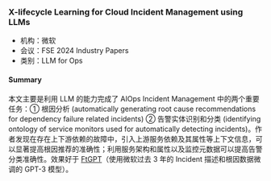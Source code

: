 ### X-lifecycle Learning for Cloud Incident Management using LLMs

- 机构：微软
- 会议：FSE 2024 Industry Papers
- 类别：LLM for Ops

#### Summary

本文主要是利用 LLM 的能力完成了 AIOps Incident Management 中的两个重要任务：① 根因分析 (automatically generating root cause recommendations for dependency failure related incidents) ② 告警实体识别和分类 (identifying ontology of service monitors used for automatically detecting incidents)。作者发现在存在上下游依赖的故障中，引入上游服务依赖及其属性等上下文信息，可以显著提高根因推荐的准确性；利用服务架构和属性以及监控元数据可以提高告警分类准确性。效果好于 [FtGPT](https://arxiv.org/pdf/2301.03797)（使用微软过去 3 年的 Incident 描述和根因数据微调的 GPT-3 模型）。
